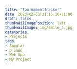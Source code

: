 ```yaml
---
title: "TournamentTracker"
date: 2023-02-03T21:16:16+01:00
draft: false
thumbnailImagePosition: left
thumbnailImage: img/smile_3.jpg
categories:
- Projects
tags:
- Angular
- Django
- Web App
- My Project
---
```


